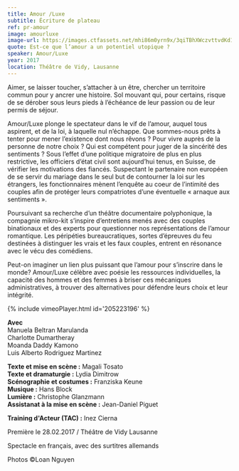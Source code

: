 ```yaml
---
title: Amour /Luxe
subtitle: Écriture de plateau
ref: pr-amour
image: amourluxe
image-url: https://images.ctfassets.net/mhi86m0yrn9x/3qiTBhXWczvttvdKd1H2Ka/75704a041ffe0190e388e479b2cb1899/amourluxe.jpg
quote: Est-ce que l’amour a un potentiel utopique ?
speaker: Amour/Luxe
year: 2017
location: Théâtre de Vidy, Lausanne
---
```


Aimer, se laisser toucher, s’attacher à un être, chercher un territoire commun pour y ancrer une histoire. Sol mouvant qui, pour certains, risque de se dérober sous leurs pieds à l’échéance de leur passion ou de leur permis de séjour.

Amour/Luxe plonge le spectateur dans le vif de l’amour, auquel tous aspirent, et de la loi, à laquelle nul n’échappe. Que sommes-nous prêts à tenter pour mener l’existence dont nous rêvons ? Pour vivre auprès de la personne de notre choix ? Qui est compétent pour juger de la sincérité des sentiments ?
Sous l’effet d’une politique migratoire de plus en plus restrictive, les officiers d’état civil sont aujourd’hui tenus, en Suisse, de vérifier les motivations des fiancés. Suspectant le partenaire non
européen de se servir du mariage dans le seul but de contourner la loi sur les étrangers, les fonctionnaires mènent l’enquête au coeur de l’intimité des couples afin de protéger leurs compatriotes d’une éventuelle « arnaque aux sentiments ».

Poursuivant sa recherche d’un théâtre documentaire polyphonique, la compagnie mikro-kit s’inspire d’entretiens menés avec des couples binationaux et des experts pour questionner nos représentations de l’amour romantique. Les péripéties bureaucratiques, sortes d’épreuves du feu destinées à distinguer les vrais et les faux couples, entrent en résonance avec le vécu des comédiens.

Peut-on imaginer un lien plus puissant que l’amour pour s’inscrire dans le monde? Amour/Luxe célèbre avec poésie les ressources individuelles, la capacité des hommes et des femmes à briser ces mécaniques administratives, à trouver des alternatives pour défendre leurs choix et leur intégrité.

{% include vimeoPlayer.html id='205223196' %}

**Avec**  
Manuela Beltran Marulanda  
Charlotte Dumartheray  
Moanda Daddy Kamono  
Luis Alberto Rodriguez Martinez  

**Texte et mise en scène :** Magali Tosato  
**Texte et dramaturgie :** Lydia Dimitrow  
**Scénographie et costumes :** Franziska Keune  
**Musique :** Hans Block  
**Lumière :** Christophe Glanzmann  
**Assistanat à la mise en scène :** Jean-Daniel Piguet  

**Training d'Acteur (TAC) :** Inez Cierna

Première le 28.02.2017 / Théâtre de Vidy Lausanne

Spectacle en français, avec des surtitres allemands

Photos ©Loan Nguyen

